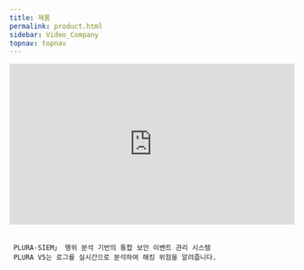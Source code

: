 ```yaml
---
title: 제품
permalink: product.html
sidebar: Video_Company
topnav: topnav
---
```


<style>.embed-container { position: relative; padding-bottom: 56.25%; height: 0; overflow: hidden; max-width: 100%; } .embed-container iframe, .embed-container object, .embed-container embed { position: absolute; top: 0; left: 0; width: 100%; height: 100%; }</style><div class='embed-container'><iframe src='https://www.youtube.com/embed/PzrrlAiIazM' frameborder='0' allowfullscreen></iframe></div>

<br />

     PLURA-SIEM」 행위 분석 기반의 통합 보안 이벤트 관리 시스템  
     PLURA V5는 로그를 실시간으로 분석하여 해킹 위험을 알려줍니다.
